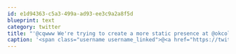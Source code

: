 ```yaml
---
id: e1d94363-c5a3-499a-ad93-ee3c9a2a8f5d
blueprint: text
category: twitter
title: "'@cqwww We're trying to create a more static presence at @okcolab, no hot-desking.  A but tough in a small town, but we're almost there."
caption: '<span class="username username_linked">@<a href="https://twitter.com/cqwww" title="Kris Constable">cqwww</a></span> We''re trying to create a more static presence at <span class="username username_linked">@<a href="https://twitter.com/okcolab" title="Okanagan coLab">okcolab</a></span>, no hot-desking.  A but tough in a small town, but we''re almost there.'
---
```

